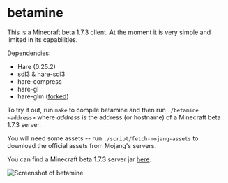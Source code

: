 # betamine

This is a Minecraft beta 1.7.3 client. At the moment it is very simple and
limited in its capabilities.

Dependencies:

* Hare (0.25.2)
* sdl3 & hare-sdl3
* hare-compress
* hare-gl
* hare-glm ([forked](https://git.sr.ht/~sircmpwn/hare-glm))

To try it out, run `make` to compile betamine and then run `./betamine <address>`
where _address_ is the address (or hostname) of a Minecraft beta 1.7.3 server.

You will need some assets -- run `./script/fetch-mojang-assets` to download the
official assets from Mojang's servers.

You can find a Minecraft beta 1.7.3 server jar
[here](https://files.betacraft.uk/server-archive/beta/b1.7.3.jar).

![Screenshot of betamine](https://redacted.moe/f/6a5160eb.png)
